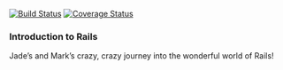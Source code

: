 [![Build Status](https://travis-ci.org/Gwasanaethau/rails-intro.svg?branch=master)](https://travis-ci.org/Gwasanaethau/rails-intro)
[![Coverage Status](https://coveralls.io/repos/Gwasanaethau/rails-intro/badge.svg?branch=master)](https://coveralls.io/r/Gwasanaethau/rails-intro?branch=master)

### Introduction to Rails ###

Jade’s and Mark’s crazy, crazy journey into the wonderful world of Rails!
